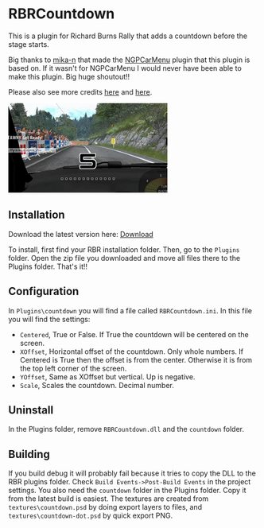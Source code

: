 # RBRCountdown

This is a plugin for Richard Burns Rally that adds a countdown before the stage starts.

Big thanks to [mika-n](https://github.com/mika-n) that made the [NGPCarMenu](https://github.com/mika-n/NGPCarMenu) plugin that this plugin is based on. If it wasn't for NGPCarMenu I would never have been able to make this plugin. Big huge shoutout!!

Please also see more credits [here](https://github.com/HanaMcHanaface/RBRCountdown/blob/main/NGPCarMenu_LicenseText.txt) and [here](https://github.com/HanaMcHanaface/RBRCountdown/blob/main/NGPCarMenu_LicenseText_3rdPartyTools.txt).

![example countdown gif](https://raw.githubusercontent.com/HanaMcHanaface/RBRCountdown/main/example.gif)

## Installation

Download the latest version here: [Download](https://github.com/HanaMcHanaface/RBRCountdown/releases/download/2.3.0.0/RBRCountdownV2.3.0.0.zip)

To install, first find your RBR installation folder. Then, go to the `Plugins` folder. Open the zip file you downloaded and move all files there to the Plugins folder. That's it!!

## Configuration

In `Plugins\countdown` you will find a file called `RBRCountdown.ini`. In this file you will find the settings:

* `Centered`, True or False. If True the countdown will be centered on the screen.
* `XOffset`, Horizontal offset of the countdown. Only whole numbers. If Centered is True then the offset is from the center. Otherwise it is from the top left corner of the screen.
* `YOffset`, Same as XOffset but vertical. Up is negative.
* `Scale`, Scales the countdown. Decimal number.

## Uninstall

In the Plugins folder, remove `RBRCountdown.dll` and the `countdown` folder.

## Building

If you build debug it will probably fail because it tries to copy the DLL to the RBR plugins folder. Check `Build Events->Post-Build Events` in the project settings. You also need the `countdown` folder in the Plugins folder. Copy it from the latest build is easiest. The textures are created from `textures\countdown.psd` by doing export layers to files, and `textures\countdown-dot.psd` by quick export PNG.
